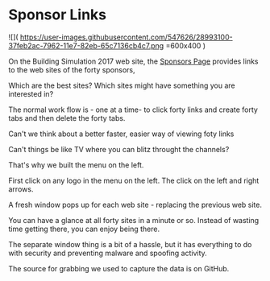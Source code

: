 

Sponsor Links
====

![]( https://user-images.githubusercontent.com/547626/28993100-37feb2ac-7962-11e7-82eb-65c7136cb4c7.png =600x400 )

On the Building Simulation 2017 web site, the [Sponsors Page]( http://www.buildingsimulation2017.org/sponsors.html ) provides links to the web sites of the forty sponsors,

Which are the best sites? Which sites might have something you are interested in?

The normal work flow is - one at a time- to click forty links and create forty tabs and then delete the forty tabs.

Can't we think about a better faster, easier way of viewing foty links

Can't things be like TV where you can blitz throught the channels?

That's why we built the menu on the left.

First click on any logo in the menu on the left. The click on the left and right arrows.

A fresh window pops up for each web site - replacing the previous web site. 

You can have a glance at all forty sites in a minute or so. Instead of wasting time getting there, you can enjoy being there.

The separate window thing is a bit of a hassle, but it has everything to do with security and preventing malware and spoofing activity.

The source for grabbing we used to capture the data is on GitHub.

